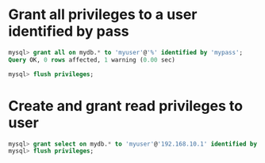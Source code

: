 <!-- TITLE: Create and grantuser -->

# Grant all privileges to a user identified by pass


```sql
mysql> grant all on mydb.* to 'myuser'@'%' identified by 'mypass';
Query OK, 0 rows affected, 1 warning (0.00 sec)

mysql> flush privileges;
```

# Create and grant read privileges to user


```sql
mysql> grant select on mydb.* to 'myuser'@'192.168.10.1' identified by '2eLhWL1advPBzXi4';
mysql> flush privileges;
```